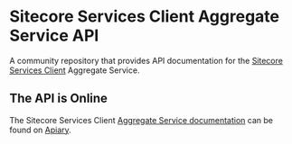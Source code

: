 # Sitecore Services Client Aggregate Service API

A community repository that provides API documentation for the [Sitecore Services Client](https://sitecorecontextitem.wordpress.com/2015/01/07/what-is-sitecore-services-client/) Aggregate Service.


## The API is Online

The Sitecore Services Client [Aggregate Service documentation](http://docs.sscaggregateservice.apiary.io/) can be found on [Apiary](https://apiary.io/).
